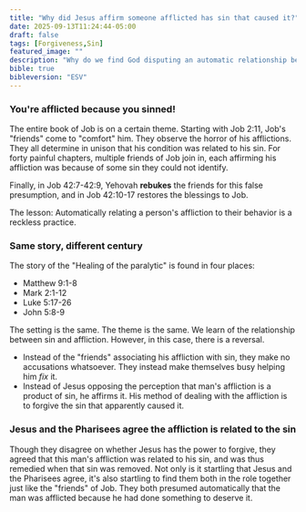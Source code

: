 ```yaml
---
title: "Why did Jesus affirm someone afflicted has sin that caused it?"
date: 2025-09-13T11:24:44-05:00
draft: false
tags: [Forgiveness,Sin]
featured_image: ""
description: "Why do we find God disputing an automatic relationship between sin and affliction, punishing those that promote it, yet Jesus affirming an automatic relationship?"
bible: true
bibleversion: "ESV"
---
```


### You're afflicted because you sinned!

The entire book of Job is on a certain theme. Starting with Job 2:11, Job's "friends" come to "comfort" him. They observe the horror of his afflictions. They all determine in unison that his condition was related to his sin. For forty painful chapters, multiple friends of Job join in, each affirming his affliction was because of some sin they could not identify.

Finally, in Job 42:7-42:9, Yehovah **rebukes** the friends for this false presumption, and in Job 42:10-17 restores the blessings to Job.

The lesson: Automatically relating a person's affliction to their behavior is a reckless practice.

### Same story, different century

The story of the "Healing of the paralytic" is found in four places:

- Matthew 9:1-8
- Mark 2:1-12
- Luke 5:17-26
- John 5:8-9

The setting is the same. The theme is the same. We learn of the relationship between sin and affliction. However, in this case, there is a reversal.

- Instead of the "friends" associating his affliction with sin, they make no accusations whatsoever.  They instead make themselves busy helping him *fix* it.
- Instead of Jesus opposing the perception that man's affliction is a product of sin, he affirms it. His method of dealing with the affliction is to forgive the sin that apparently caused it.

### Jesus and the Pharisees agree the affliction is related to the sin

Though they disagree on whether Jesus has the power to forgive, they agreed that this man's affliction was related to his sin, and was thus remedied when that sin was removed. Not only is it startling that Jesus and the Pharisees agree, it's also startling to find them both in the role together just like the "friends" of Job. They both presumed automatically that the man was afflicted because he had done something to deserve it.
